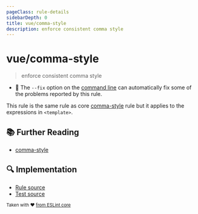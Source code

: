 ```yaml
---
pageClass: rule-details
sidebarDepth: 0
title: vue/comma-style
description: enforce consistent comma style
---
```

# vue/comma-style
> enforce consistent comma style

- :wrench: The `--fix` option on the [command line](https://eslint.org/docs/user-guide/command-line-interface#fixing-problems) can automatically fix some of the problems reported by this rule.

This rule is the same rule as core [comma-style] rule but it applies to the expressions in `<template>`.

## :books: Further Reading

- [comma-style]

[comma-style]: https://eslint.org/docs/rules/comma-style

## :mag: Implementation

- [Rule source](https://github.com/vuejs/eslint-plugin-vue/blob/master/lib/rules/comma-style.js)
- [Test source](https://github.com/vuejs/eslint-plugin-vue/blob/master/tests/lib/rules/comma-style.js)

<sup>Taken with ❤️ [from ESLint core](https://eslint.org/docs/rules/comma-style)</sup>
